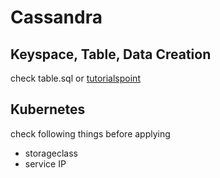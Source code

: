 # Cassandra

## Keyspace, Table, Data Creation

check table.sql or [tutorialspoint](https://www.tutorialspoint.com/cassandra/cassandra_create_data.htm)

## Kubernetes

check following things before applying

- storageclass
- service IP